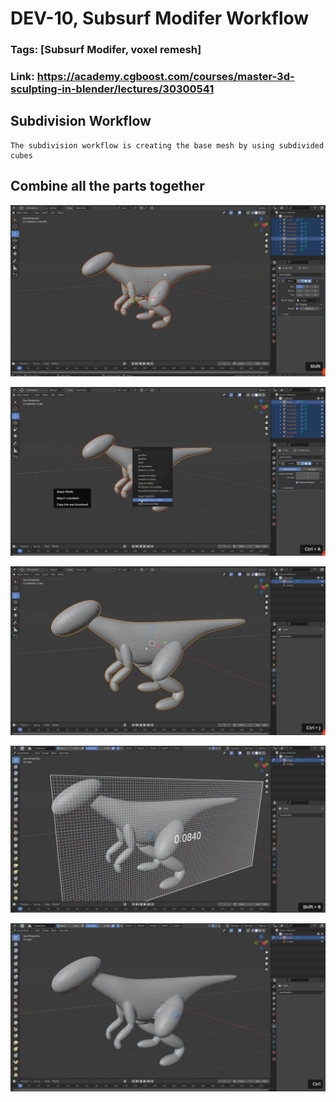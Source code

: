 # DEV-10, Subsurf Modifer Workflow
### Tags: [Subsurf Modifer, voxel remesh]
### Link: https://academy.cgboost.com/courses/master-3d-sculpting-in-blender/lectures/30300541


## Subdivision Workflow
    The subdivision workflow is creating the base mesh by using subdivided cubes

## Combine all the parts together

![](../images/DEV-10/DEV-10-A1.png)

![](../images/DEV-10/DEV-10-A2.png)

![](../images/DEV-10/DEV-10-A3.png)

![](../images/DEV-10/DEV-10-A4.png)

![](../images/DEV-10/DEV-10-A5.png)